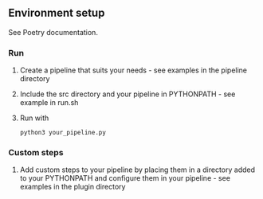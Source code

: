 ## Environment setup

See Poetry documentation.

### Run

1. Create a pipeline that suits your needs - see examples in the pipeline directory
2. Include the src directory and your pipeline in PYTHONPATH - see example in run.sh
3. Run with 

       python3 your_pipeline.py
       
### Custom steps

1. Add custom steps to your pipeline by placing them in a directory added to your PYTHONPATH and configure them in your pipeline - see examples in the plugin directory






